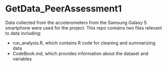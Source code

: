 GetData_PeerAssessment1
=======================

Data collected from the accelerometers from the Samsung Galaxy S smartphone were used for the project. This repo contains two files relevant to data including:

- run_analysis.R, which contains R code for cleaning and summarizing data
- CodeBook.md, which provides information about the dataset and variables  

